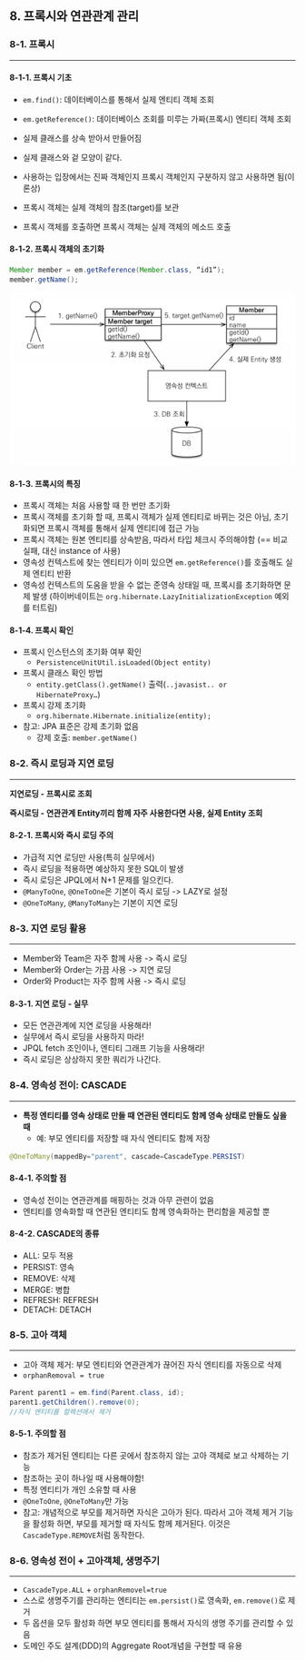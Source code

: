## 8. 프록시와 연관관계 관리

### 8-1. 프록시

___

#### 8-1-1. 프록시 기초

- `em.find()`: 데이터베이스를 통해서 실제 엔티티 객체 조회 
- `em.getReference()`: 데이터베이스 조회를 미루는 가짜(프록시)  엔티티 객체 조회

- 실제 클래스를 상속 받아서 만들어짐
- 실제 클래스와 겉 모양이 같다.  
- 사용하는 입장에서는 진짜 객체인지 프록시 객체인지 구분하지 않고 사용하면 됨(이론상)
- 프록시 객체는 실제 객체의 참조(target)를 보관
- 프록시 객체를 호출하면 프록시 객체는 실제 객체의 메소드 호출

#### 8-1-2. 프록시 객체의 초기화

```java
Member member = em.getReference(Member.class, “id1”); 
member.getName();
```

![프록시초기화](/JPA-Basic/Img/08.프록시와_연관관계_관리/프록시초기화.png)

#### 8-1-3. 프록시의 특징

- 프록시 객체는 처음 사용할 때 한 번만 초기화
- 프록시 객체를 초기화 할 때, 프록시 객체가 실제 엔티티로 바뀌는 것은 아님, 초기화되면 프록시 객체를 통해서 실제 엔티티에 접근 가능 
- 프록시 객체는 원본 엔티티를 상속받음, 따라서 타입 체크시 주의해야함 (== 비교 실패, 대신 instance of 사용)  
- 영속성 컨텍스트에 찾는 엔티티가 이미 있으면 `em.getReference()`를 호출해도 실제 엔티티 반환 
- 영속성 컨텍스트의 도움을 받을 수 없는 준영속 상태일 때, 프록시를 초기화하면 문제 발생 (하이버네이트는 `org.hibernate.LazyInitializationException` 예외를 터트림)

#### 8-1-4. 프록시 확인

- 프록시 인스턴스의 초기화 여부 확인 
  - `PersistenceUnitUtil.isLoaded(Object entity)`
- 프록시 클래스 확인 방법 
  - `entity.getClass().getName()` 출력(`..javasist.. or  HibernateProxy…`) 
- 프록시 강제 초기화 
  - `org.hibernate.Hibernate.initialize(entity);` 
- 참고: JPA 표준은 강제 초기화 없음
  - 강제 호출: `member.getName()`



### 8-2. 즉시 로딩과 지연 로딩	

___

**지연로딩 - 프록시로 조회**

**즉시로딩 - 연관관계 Entity끼리 함께 자주 사용한다면 사용, 실제 Entity 조회**

#### 8-2-1. 프록시와 즉시 로딩 주의

- 가급적 지연 로딩만 사용(특히 실무에서)  
- 즉시 로딩을 적용하면 예상하지 못한 SQL이 발생 
- 즉시 로딩은 JPQL에서 N+1 문제를 일으킨다. 
- `@ManyToOne`, `@OneToOne`은 기본이 즉시 로딩 -> LAZY로 설정
- `@OneToMany`, `@ManyToMany`는 기본이 지연 로딩



### 8-3. 지연 로딩 활용

___

- Member와 Team은 자주 함께 사용 -> 즉시 로딩
- Member와 Order는 가끔 사용 -> 지연 로딩
- Order와 Product는 자주 함께 사용 -> 즉시 로딩

#### 8-3-1. 지연 로딩 - 실무

- 모든 연관관계에 지연 로딩을 사용해라!
- 실무에서 즉시 로딩을 사용하지 마라! 
- JPQL fetch 조인이나, 엔티티 그래프 기능을 사용해라!
- 즉시 로딩은 상상하지 못한 쿼리가 나간다.



### 8-4. 영속성 전이: CASCADE

___

- **특정 엔티티를 영속 상태로 만들 때 연관된 엔티티도 함께 영속 상태로 만들도 싶을 때**
  - 예: 부모 엔티티를 저장할 때 자식 엔티티도 함께 저장

```java
@OneToMany(mappedBy="parent", cascade=CascadeType.PERSIST)
```

#### 8-4-1. 주의할 점

- 영속성 전이는 연관관계를 매핑하는 것과 아무 관련이 없음
- 엔티티를 영속화할 때 연관된 엔티티도 함께 영속화하는 편리함을 제공할 뿐

#### 8-4-2. CASCADE의 종류

- ALL: 모두 적용
- PERSIST: 영속
- REMOVE: 삭제
- MERGE: 병합
- REFRESH: REFRESH
- DETACH: DETACH



### 8-5. 고아 객체

___

- 고아 객체 제거: 부모 엔티티와 연관관계가 끊어진 자식 엔티티를 자동으로 삭제
- `orphanRemoval = true`

```java
Parent parent1 = em.find(Parent.class, id);
parent1.getChildren().remove(0); 
//자식 엔티티를 컬렉션에서 제거 
```

#### 8-5-1. 주의할 점

- 참조가 제거된 엔티티는 다른 곳에서 참조하지 않는 고아 객체로 보고 삭제하는 기능
- 참조하는 곳이 하나일 때 사용해야함! 
- 특정 엔티티가 개인 소유할 때 사용
- `@OneToOne`, `@OneToMany`만 가능
- 참고: 개념적으로 부모를 제거하면 자식은 고아가 된다. 따라서 고아 객체 제거 기능을 활성화 하면, 부모를 제거할 때 자식도 함께 제거된다. 이것은 `CascadeType.REMOVE`처럼 동작한다.

### 8-6. 영속성 전이 + 고아객체, 생명주기

___

- `CascadeType.ALL` + `orphanRemovel=true` 
- 스스로 생명주기를 관리하는 엔티티는 `em.persist()`로 영속화,  `em.remove()`로 제거
- 두 옵션을 모두 활성화 하면 부모 엔티티를 통해서 자식의 생명 주기를 관리할 수 있음
- 도메인 주도 설계(DDD)의 Aggregate Root개념을 구현할 때 유용